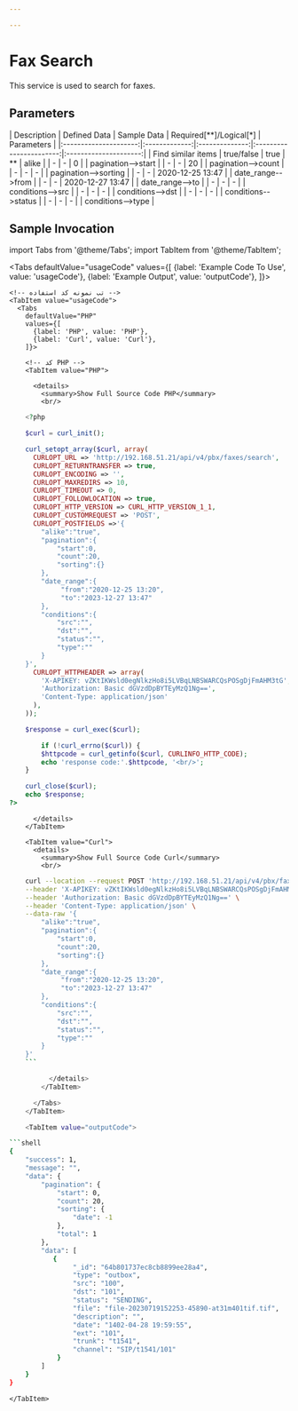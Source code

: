 ```yaml
---

---
```

# Fax Search

This service is used to search for faxes.

## Parameters
<div class="custom-table">
|      Description      | Defined Data  |   Sample Data  | Required[**]/Logical[*] |      Parameters       |
|:---------------------:|:-------------:|:--------------:|:-----------------------:|:---------------------:|
| Find similar items     |  true/false   |      true      |           **            |        alike          |
|         -              |       -       |       0        |                         | pagination-->start    |
|         -              |       -       |      20        |                         | pagination-->count    |
|         -              |       -       |       -        |                         | pagination-->sorting  |
|         -              |       -       | 2020-12-25 13:47 |                         | date_range-->from     |
|         -              |       -       | 2020-12-27 13:47 |                         | date_range-->to       |
|         -              |       -       |       -        |                         | conditions-->src      |
|         -              |       -       |       -        |                         | conditions-->dst      |
|         -              |       -       |       -        |                         | conditions-->status   |
|         -              |       -       |       -        |                         | conditions-->type     |
</div>


## Sample Invocation


<!--  -->


import Tabs from '@theme/Tabs';
import TabItem from '@theme/TabItem';

  <Tabs
    defaultValue="usageCode"
    values={[
      {label: 'Example Code To Use', value: 'usageCode'},
      {label: 'Example Output', value: 'outputCode'},
    ]}>

    <!-- تب نمونه کد استفاده -->
    <TabItem value="usageCode">
      <Tabs
        defaultValue="PHP"
        values={[
          {label: 'PHP', value: 'PHP'},
          {label: 'Curl', value: 'Curl'},
        ]}>

        <!-- کد PHP -->
        <TabItem value="PHP">
      
          <details>
            <summary>Show Full Source Code PHP</summary>
            <br/>

```php
	<?php

	$curl = curl_init();

	curl_setopt_array($curl, array(
	  CURLOPT_URL => 'http://192.168.51.21/api/v4/pbx/faxes/search',
	  CURLOPT_RETURNTRANSFER => true,
	  CURLOPT_ENCODING => '',
	  CURLOPT_MAXREDIRS => 10,
	  CURLOPT_TIMEOUT => 0,
	  CURLOPT_FOLLOWLOCATION => true,
	  CURLOPT_HTTP_VERSION => CURL_HTTP_VERSION_1_1,
	  CURLOPT_CUSTOMREQUEST => 'POST',
	  CURLOPT_POSTFIELDS =>'{
		"alike":"true",
		"pagination":{
			"start":0,
			"count":20,
			"sorting":{}
		},
		"date_range":{
			 "from":"2020-12-25 13:20",
       		 "to":"2023-12-27 13:47"
		},
		"conditions":{
			"src":"",
			"dst":"",
			"status":"",
			"type":""
		}
	}',
	  CURLOPT_HTTPHEADER => array(
		'X-APIKEY: vZKtIKWsld0egNlkzHo8i5LVBqLNBSWARCQsPOSgDjFmAHM3tG',
		'Authorization: Basic dGVzdDpBYTEyMzQ1Ng==',
		'Content-Type: application/json'
	  ),
	));

	$response = curl_exec($curl);

		if (!curl_errno($curl)) {
		$httpcode = curl_getinfo($curl, CURLINFO_HTTP_CODE);
		echo 'response code:'.$httpcode, '<br/>';
	}

	curl_close($curl);
	echo $response;
?>
```

          </details>
        </TabItem>

        <TabItem value="Curl">
          <details>
            <summary>Show Full Source Code Curl</summary>
            <br/>

```bash
	curl --location --request POST 'http://192.168.51.21/api/v4/pbx/faxes/search' \
	--header 'X-APIKEY: vZKtIKWsld0egNlkzHo8i5LVBqLNBSWARCQsPOSgDjFmAHM3tG' \
	--header 'Authorization: Basic dGVzdDpBYTEyMzQ1Ng==' \
	--header 'Content-Type: application/json' \
	--data-raw '{
		"alike":"true",
		"pagination":{
			"start":0,
			"count":20,
			"sorting":{}
		},
		"date_range":{
			 "from":"2020-12-25 13:20",
        	 "to":"2023-12-27 13:47"
		},
		"conditions":{
			"src":"",
			"dst":"",
			"status":"",
			"type":""
		}
	}'
	```

          </details>
        </TabItem>

      </Tabs>
    </TabItem>

    <TabItem value="outputCode">

```shell
{
    "success": 1,
    "message": "",
    "data": {
        "pagination": {
            "start": 0,
            "count": 20,
            "sorting": {
                "date": -1
            },
            "total": 1
        },
        "data": [
           {
                "_id": "64b801737ec8cb8899ee28a4",
                "type": "outbox",
                "src": "100",
                "dst": "101",
                "status": "SENDING",
                "file": "file-20230719152253-45890-at31m401tif.tif",
                "description": "",
                "date": "1402-04-28 19:59:55",
                "ext": "101",
                "trunk": "t1541",
                "channel": "SIP/t1541/101"
            }
        ]
    }
}
```
    </TabItem>

  </Tabs>
